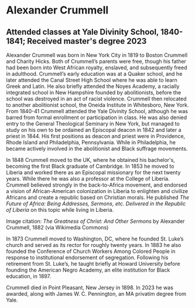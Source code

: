 # Alexander Crummell
## Attended classes at Yale Divinity School, 1840-1841; Received master's degree 2023
Alexander Crummell was born in New York City in 1819 to Boston Crummell and Charity Hicks. Both of Crummell’s parents were free, though his father had been born into West African royalty, enslaved, and subsequently freed in adulthood. Crummell’s early education was at a Quaker school, and he later attended the Canal Street High School where he was able to learn Greek and Latin. He also briefly attended the Noyes Academy, a racially integrated school in New Hampshire founded by abolitionists, before the school was destroyed in an act of racist violence. Crummell then relocated to another abolitionist school, the Oneida Institute in Whitesboro, New York. From 1840-41 Crummell attended the Yale Divinity School, although he was barred from formal enrollment or participation in class. He was also denied entry to the General Theological Seminary in New York, but managed to study on his own to be ordained an Episcopal deacon in 1842 and later a priest in 1844. His first positions as deacon and priest were in Providence, Rhode Island and Philadelphia, Pennsylvania. While in Philadelphia, he became actively involved in the abolitionist and Black suffrage movements. 

In 1848 Crummell moved to the UK, where he obtained his bachelor's, becoming the first Black graduate of Cambridge. In 1853 he moved to Liberia and worked there as an Episcopal missionary for the next twenty years. While there he was also a professor at the College of Liberia. Crummell believed strongly in the back-to-Africa movement, and endorsed a vision of African-American colonization in Liberia to enlighten and civilize Africans and create a republic based on Christian morals. He published *The Future of Africa: Being Addresses, Sermons, etc. Delivered in the Republic of Liberia* on this topic while living in Liberia.

Image citation: *The Greatness of Christ: And Other Sermons* by Alexander Crummell, 1882 (via Wikimedia Commons)

In 1873 Crummell moved to Washington, DC, where he founded St. Luke’s church and served as its rector for roughly twenty years. In 1883 he also founded the Conference of Church Workers Among Colored People in response to institutional endorsement of segregation. Following his retirement from St. Luke’s, he taught briefly at Howard University before founding the American Negro Academy, an elite institution for Black education, in 1897.

Crummell died in Point Pleasant, New Jersey in 1898. In 2023 he was awarded, along with James W. C. Pennington, an MA privatim degree from Yale.
